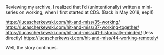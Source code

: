 Reviewing my archive, I realized that I’d (unintentionally) written a mini-series on working, when I first started at CDS. (Back in May 2018, eep!!)

https://lucascherkewski.com/hit-and-miss/35-working/
https://lucascherkewski.com/hit-and-miss/37-working-together/
https://lucascherkewski.com/hit-and-miss/41-historically-minded/ [less directly]
https://lucascherkewski.com/hit-and-miss/44-working-remotely/

Well, the story continues.